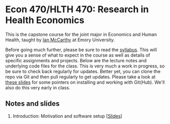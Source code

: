 # Econ 470/HLTH 470: Research in Health Economics

This is the capstone course for the joint major in Economics and Human Health, taught by [Ian McCarthy](http://ianmccarthy-econ.com) at Emory University. 

Before going much further, please be sure to read the [syllabus](Syllabus/Econ470-Syllabus.pdf). This will give you a sense of what to expect in the course as well as details of specific assignments and projects. Below are the lecture notes and underlying code files for the class. This is very much a work in progress, so be sure to check back regularly for updates. Better yet, you can clone the repo via Git and then pull regularly to get updates. Please take a look at [these slides](01-Introduction/01-Introduction.html) for some pointers on installing and working with Git(Hub). We'll also do this very early in class. 


## Notes and slides

1. Introduction: Motivation and software setup \[[Slides](https://rawcdn.githack.com/imccart/Econ-470/master/01-Introduction/01-Introduction.html)\]

